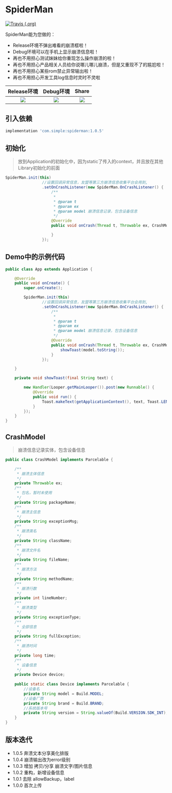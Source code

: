 # SpiderMan

 [![Travis (.org)](https://img.shields.io/badge/jcenter-1.0.5-blue.svg)](https://bintray.com/simplepeng/maven/SpiderMan)

SpiderMan能为您做的：

* Release环境不弹出难看的崩溃框啦！
* Debug环境可以在手机上显示崩溃信息啦！
* 再也不用担心测试妹妹给你重现怎么操作崩溃的啦！
* 再也不用担心产品相关人员给你说哪儿哪儿崩溃，但是又重现不了的尴尬啦！
* 再也不用担心某些rom禁止异常输出啦！
* 再也不用担心开发工具log信息时灵时不灵啦

|                         Release环境                          |                          Debug环境                           |                            Share                             |
| :----------------------------------------------------------: | :----------------------------------------------------------: | :----------------------------------------------------------: |
| ![](/Users/simple/Desktop/WorkSpace/ws-android/SpiderMan/statics/release.gif) | ![](/Users/simple/Desktop/WorkSpace/ws-android/SpiderMan/statics/debug.gif) | ![](https://ws1.sinaimg.cn/mw690/00677ch9gy1ftoekwmvl3j30af0hygof) |




## 引入依赖

```groovy
implementation 'com.simple:spiderman:1.0.5'
```

## 初始化

> 放到Application的初始化中，因为static了传入的context，并且放在其他Library初始化的前面

```java
SpiderMan.init(this)
                //设置回调异常信息，友盟等第三方崩溃信息收集平台会用到,
                .setOnCrashListener(new SpiderMan.OnCrashListener() {
                    /**
                     *
                     * @param t
                     * @param ex
                     * @param model 崩溃信息记录，包含设备信息
                     */
                    @Override
                    public void onCrash(Thread t, Throwable ex, CrashModel model) {

                    }
                });

```

## Demo中的示例代码

```java
public class App extends Application {

    @Override
    public void onCreate() {
        super.onCreate();

        SpiderMan.init(this)
                //设置回调异常信息，友盟等第三方崩溃信息收集平台会用到,
                .setOnCrashListener(new SpiderMan.OnCrashListener() {
                    /**
                     *
                     * @param t
                     * @param ex
                     * @param model 崩溃信息记录，包含设备信息
                     */
                    @Override
                    public void onCrash(Thread t, Throwable ex, CrashModel model) {
                        showToast(model.toString());
                    }
                });

    }

    private void showToast(final String text) {

        new Handler(Looper.getMainLooper()).post(new Runnable() {
            @Override
            public void run() {
                Toast.makeText(getApplicationContext(), text, Toast.LENGTH_SHORT).show();
            }
        });
    }
}
```

## CrashModel

> 崩溃信息记录实体，包含设备信息

```java
public class CrashModel implements Parcelable {

    /**
     * 崩溃主体信息
     */
    private Throwable ex;
    /**
     * 包名，暂时未使用
     */
    private String packageName;
    /**
     * 崩溃主信息
     */
    private String exceptionMsg;
    /**
     * 崩溃类名
     */
    private String className;
    /**
     * 崩溃文件名
     */
    private String fileName;
    /**
     * 崩溃方法
     */
    private String methodName;
    /**
     * 崩溃行数
     */
    private int lineNumber;
    /**
     * 崩溃类型
     */
    private String exceptionType;
    /**
     * 全部信息
     */
    private String fullException;
    /**
     * 崩溃时间
     */
    private long time;
    /**
     * 设备信息
     */
    private Device device;
    
    public static class Device implements Parcelable {
        //设备名
        private String model = Build.MODEL;
        //设备厂商
        private String brand = Build.BRAND;
        //系统版本号
        private String version = String.valueOf(Build.VERSION.SDK_INT);
    }
}
```

## 版本迭代

* 1.0.5 奔溃文本分享美化排版
* 1.0.4 崩溃输出改为error级别
* 1.0.3 增加 拷贝/分享 崩溃文字/图片信息
* 1.0.2 重构，新增设备信息
* 1.0.1 去除 allowBackup，label
* 1.0.0 首次上传

